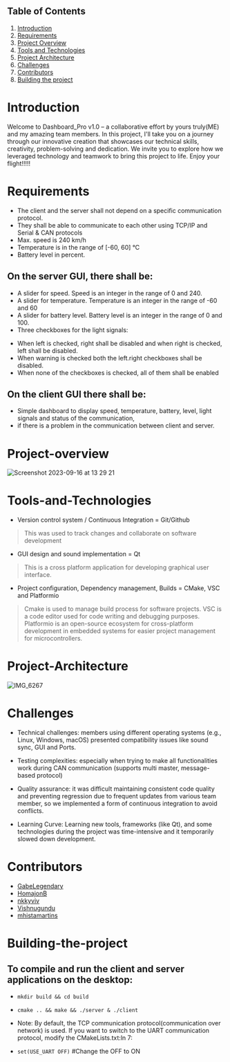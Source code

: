 ## Table of Contents
1. [Introduction](#Introduction)
2. [Requirements](#Requirements)
3. [Project Overview](#Project-overview)
4. [Tools and Technologies](#Tools-and-Technologies)
5. [Project Architecture](Project-Architecture)
6. [Challenges](#Challenges)
8. [Contributors](#Contributors)
9. [Building the project](#Building-the-project)

# Introduction
Welcome to Dashboard_Pro v1.0 – a collaborative effort by yours truly(ME) and my amazing team members. In this project, I'll take you on a journey through our innovative creation that showcases our technical skills, creativity, problem-solving and dedication. We invite you to explore how we leveraged technology and teamwork to bring this project to life. Enjoy your flight!!!!!

# Requirements

- The client and the server shall not depend on a specific communication protocol.
- They shall be able to communicate to each other using TCP/IP and Serial & CAN protocols
- Max. speed is 240 km/h
- Temperature is in the range of [-60, 60] °C
- Battery level in percent.
  
## On the server GUI, there shall be:
- A slider for speed. Speed is an integer in the range of 0 and 240.
- A slider for temperature. Temperature is an integer in the range of -60 and 60
- A slider for battery level. Battery level is an integer in the range of 0 and 100.
- Three checkboxes for the light signals: 
* When left is checked, right shall be disabled and when right is checked, left shall be disabled. 
* When warning is checked both the left.right checkboxes shall be disabled.
* When none of the checkboxes is checked, all of them shall be enabled
  
## On the client GUI there shall be:
- Simple dashboard to display speed, temperature, battery, level, light signals and status of the communication,
- if there is a problem in the communication between client and server.

  
# Project-overview

![Screenshot 2023-09-16 at 13 29 21](https://github.com/mhistamartins/Dashboard_TeamProject/assets/113973388/14566f75-20c1-4d4d-aaa7-3b66dd648fa4)


# Tools-and-Technologies

- Version control system / Continuous Integration = Git/Github
> This was used to track changes and collaborate on software development

- GUI design and sound implementation = Qt
> This is a cross platform application for developing graphical user interface.
  
- Project configuration, Dependency management, Builds = CMake, VSC and Platformio
> Cmake is used to manage build process for software projects.
> VSC is a code editor used for code writing and debugging purposes.
> Platformio is an open-source ecosystem for cross-platform development in embedded systems for easier project management for microcontrollers.


# Project-Architecture

![IMG_6267](https://github.com/mhistamartins/Dashboard_TeamProject/assets/113973388/546fc08e-04b4-4af1-ad21-03fd977704a9)


# Challenges

- Technical challenges: members using different operating systems (e.g., Linux, Windows, macOS) presented compatibility issues like sound sync, GUI and Ports.

- Testing complexities: especially when trying to make all functionalities work during CAN communication (supports multi master, message-based protocol)

- Quality assurance: it was difficult maintaining consistent code quality and preventing regression due to frequent updates from various team member, so we implemented a form of continuous integration to avoid conflicts.

- Learning Curve: Learning new tools, frameworks (like Qt), and some technologies during the project was time-intensive and it temporarily slowed down development.


# Contributors

- [GabeLegendary](https://github.com/gabelegendary)
- [HomajonB](https://github.com/HomajonB)
- [nkkyviv](https://github.com/nkkyviv)
- [Vishnugundu](https://github.com/vishnugundu)
- [mhistamartins](https://github.com/mhistamartins)


# Building-the-project
## To compile and run the client and server applications on the desktop:
- ```mkdir build && cd build```
- ```cmake .. && make && ./server & ./client```

- Note: By default, the TCP communication protocol(communication over network) is used. If you want to switch to the UART communication protocol, modify the CMakeLists.txt:ln 7:
- ```set(USE_UART OFF)``` #Change the OFF to ON 



